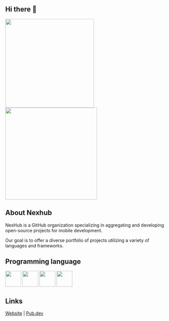 ## Hi there 👋

<img src="https://i.giphy.com/0PFICapNR8kDVwoaRy.webp" width="280" /> <img src="https://i.giphy.com/geYwtodB9AiI0.webp" width="290" />

## About Nexhub

NexHub is a GitHub organization specializing in aggregating and developing open-source projects for mobile development. 

Our goal is to offer a diverse portfolio of projects utilizing a variety of languages and frameworks.

## Programming language

<img src="https://cdn.jsdelivr.net/gh/devicons/devicon@latest/icons/swift/swift-original.svg" width="50" /> <img src="https://cdn.jsdelivr.net/gh/devicons/devicon@latest/icons/dart/dart-original.svg" width="50" />  <img src="https://cdn.jsdelivr.net/gh/devicons/devicon@latest/icons/kotlin/kotlin-original.svg" width="50" />  <img src="https://cdn.jsdelivr.net/gh/devicons/devicon@latest/icons/javascript/javascript-original.svg" width="50" />

## Links

[Website](https://nexhub.fr/) |
[Pub.dev](https://pub.dev/publishers/nexhub.fr/)
